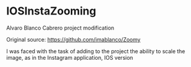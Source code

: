 # IOSInstaZooming
Alvaro Blanco Cabrero project modification 

Original source: https://github.com/imablanco/Zoomy  

I was faced with the task of adding to the project the ability to scale the image, as in the Instagram application, IOS version
